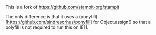 This is a fork of https://github.com/stampit-org/stampit

The only difference is that it uses a (ponyfill)[https://github.com/sindresorhus/ponyfill] for Object.assign() so that a polyfill is not required to run this on IE11.
